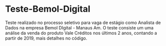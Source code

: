 # Teste-Bemol-Digital
Teste realizado no processo seletivo para vaga de estágio como Analista de Dados na empresa Bemol DIgital - Manaus Am. 
O teste consiste um uma análise da venda do produto Vale Créditos nos últimos 2 anos, contando a partir de 2019, mais detalhes no código.
